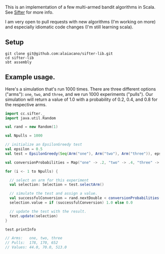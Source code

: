 This is an implementation of a few multi-armed bandit algorithms in Scala. See [Sifter](http://www.sifter.cc) for more info.

I am very open to pull requests with new algorithms (I'm working on more) and especially idiomatic code changes (I'm still learning scala).

## Setup

    git clone git@github.com:alaiacano/sifter-lib.git
    cd sifter-lib
    sbt assembly

## Example usage.

Here's a simulation that's run 1000 times. There are three different options ("arms"):
`one`, `two`, and `three`, and we run 1000 experiments ("pulls"). Our simulation will
return a value of 1.0 with a probability of 0.2, 0.4, and 0.8 for the respective arms.

```scala
import cc.sifter._
import java.util.Random

val rand = new Random(1)

val Npulls = 1000

// initialize an EpsilonGreedy test
val epsilon = 0.5
val test = EpsilonGreedy(Seq(Arm("one"), Arm("two"), Arm("three")), epsilon)

val conversionProbabilities = Map("one" -> .2, "two" -> .4, "three" -> .8)

for (i <- 1 to Npulls) {

  // select an arm for this experiment
  val selection: Selection = test.selectArm()

  // simulate the test and assign a value.
  val successfulConversion = rand.nextDouble < conversionProbabilities(selection.id)
  selection.value = if (successfulConversion) 1.0 else 0.0

  // update the test with the result.
  test.update(selection)
}

test.printInfo

// Arms:   one, two, three
// Pulls:  178, 170, 652
// Values: 44.0, 70.0, 513.0
```
